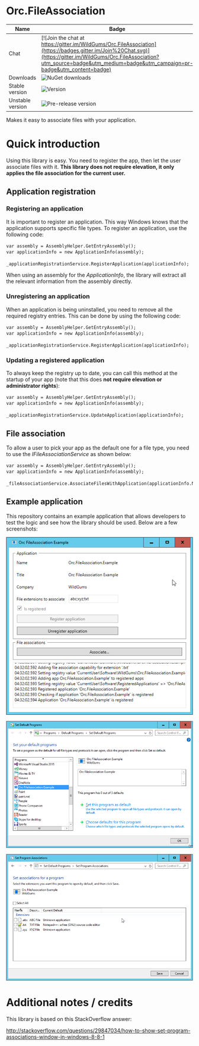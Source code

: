 Orc.FileAssociation
===================

Name|Badge
---|---
Chat|[![Join the chat at https://gitter.im/WildGums/Orc.FileAssociation](https://badges.gitter.im/Join%20Chat.svg)](https://gitter.im/WildGums/Orc.FileAssociation?utm_source=badge&utm_medium=badge&utm_campaign=pr-badge&utm_content=badge)
Downloads|![NuGet downloads](https://img.shields.io/nuget/dt/orc.fileassociation.svg)
Stable version|![Version](https://img.shields.io/nuget/v/orc.fileassociation.svg)
Unstable version|![Pre-release version](https://img.shields.io/nuget/vpre/orc.fileassociation.svg)

Makes it easy to associate files with your application.

# Quick introduction

Using this library is easy. You need to register the app, then let the user associate files with it. **This library does not require elevation, it only applies
the file association for the current user.**

## Application registration

### Registering an application

It is important to register an application. This way Windows knows that the application supports specific file types. To register an application, use the following code:

```
var assembly = AssemblyHelper.GetEntryAssembly();
var applicationInfo = new ApplicationInfo(assembly);

_applicationRegistrationService.RegisterApplication(applicationInfo);

```

When using an assembly for the _ApplicationInfo_, the library will extract all the relevant information from the assembly directly.

### Unregistering an application

When an application is being uninstalled, you need to remove all the required registry entries. This can be done by using the following code:

```
var assembly = AssemblyHelper.GetEntryAssembly();
var applicationInfo = new ApplicationInfo(assembly);

_applicationRegistrationService.RegisterApplication(applicationInfo);

```

### Updating a registered application

To always keep the registry up to date, you can call this method at the startup of your app (note that this does **not require elevation or administrator rights**):

```
var assembly = AssemblyHelper.GetEntryAssembly();
var applicationInfo = new ApplicationInfo(assembly);

_applicationRegistrationService.UpdateApplication(applicationInfo);
```

## File association

To allow a user to pick your app as the default one for a file type, you need to use the _IFileAssociationService_ as shown below:

```
var assembly = AssemblyHelper.GetEntryAssembly();
var applicationInfo = new ApplicationInfo(assembly);

_fileAssociationService.AssociateFilesWithApplication(applicationInfo.Name);
```

## Example application

This repository contains an example application that allows developers to test the logic and see how the library should be used. Below are a few screenshots:

![Example application](../images/orc.fileassociation/introduction/example_app.png)

![Windows 10 default apps](../images/orc.fileassociation/introduction/windows_10_001.png)

![Windows 10 default apps](../images/orc.fileassociation/introduction/windows_10_002.png)

# Additional notes / credits

This library is based on this StackOverflow answer:

http://stackoverflow.com/questions/29847034/how-to-show-set-program-associations-window-in-windows-8-8-1